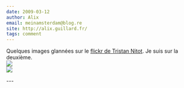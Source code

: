 ```yaml
---
date: 2009-03-12
author: Alix
email: meinamsterdam@blog.re
site: http://alix.guillard.fr/
tags: comment
---
```


<p>
Quelques images glannées sur le <a href="http://www.flickr.com/photos/nitot/sets/72157614949091033/">flickr de Tristan Nitot</a>. Je suis sur la deuxième.<br/>
<img src="http://farm4.static.flickr.com/3654/3340583191_34955d881d.jpg?v=0" /><br/>
<a href="http://www.flickr.com/photos/nitot/3340585647/in/set-72157614949091033/"><img src="http://farm4.static.flickr.com/3328/3340585647_bec2cb094f.jpg?v=0"></a>
</p>
---